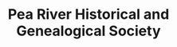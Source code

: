 ---
layout: repo
title: "Pea River Historical and Genealogical Society"
id: 10271
permalink: repos/10271/
---